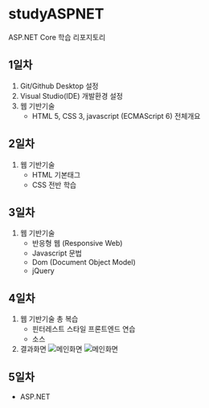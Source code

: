 # studyASPNET
ASP.NET Core 학습 리포지토리

## 1일차
1. Git/Github Desktop 설정
2. Visual Studio(IDE) 개발환경 설정
3. 웹 기반기술
   - HTML 5, CSS 3, javascript (ECMAScript 6) 전체개요
  
## 2일차
1. 웹 기반기술
   - HTML 기본태그
   - CSS 전반 학습
   
## 3일차
1. 웹 기반기술
   - 반응형 웹 (Responsive Web)
   - Javascript 문법
   - Dom (Document Object Model)
   - jQuery
   
## 4일차
1. 웹 기반기술 총 복습
   - 핀터레스트 스타일 프론트엔드 연습
   - 소스
2. 결과화면
![메인화면]("https://github.com/roving324/studyASPNET/blob/main/Images/html_screen01.png")
![메인화면]("https://github.com/roving324/studyASPNET/blob/main/Images/html_screen02.png")

## 5일차
- ASP.NET
